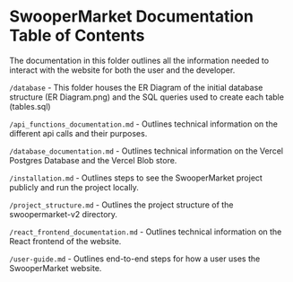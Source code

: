 # SwooperMarket Documentation Table of Contents

The documentation in this folder outlines all the information needed to interact with the website for both the user and the developer.

`/database` - This folder houses the ER Diagram of the initial database structure (ER Diagram.png) and the SQL queries used to create each table (tables.sql)

`/api_functions_documentation.md` - Outlines technical information on the different api calls and their purposes.

`/database_documentation.md` - Outlines technical information on the Vercel Postgres Database and the Vercel Blob store.

`/installation.md` - Outlines steps to see the SwooperMarket project publicly and run the project locally.

`/project_structure.md` - Outlines the project structure of the swoopermarket-v2 directory.

`/react_frontend_documentation.md` - Outlines technical information on the React frontend of the website.

`/user-guide.md` - Outlines end-to-end steps for how a user uses the SwooperMarket website.

